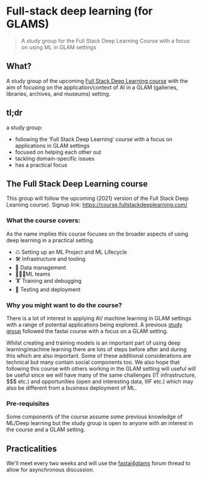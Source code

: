 # Full-stack deep learning (for GLAMS)
> A study group for the Full Stack Deep Learning Course with a focus on using ML in GLAM settings 

## What?
A study group of the upcoming [Full Stack Deep Learning course](https://course.fullstackdeeplearning.com/) with the aim of focusing on the application/context of AI in a GLAM (galleries, libraries, archives, and museums) setting. 


## tl;dr
a study group:
- following the ‘Full Stack Deep Learning’ course with a focus on applications in GLAM settings
- focused on helping each other out
- tackling domain-specific issues
- has a practical focus

## The Full Stack Deep Learning course
This group will follow the upcoming (2021) version of the Full Stack Deep Learning course). Signup link: https://course.fullstackdeeplearning.com/

### What the course covers:
As the name implies this course focuses on the broader aspects of using deep learning in a practical setting. 
- ♺ Setting up an ML Project and ML Lifecycle
- 🛠 Infrastructure and tooling 
- 📖 Data management 
- 👩‍👩‍👦ML teams
- 🏋 Training and debugging 
- 🧪 Testing and deployment 

### Why you might want to do the course?
There is a lot of interest in applying AI/ machine learning in GLAM settings with a range of potential applications being explored. A previous [study group](https://github.com/AI4LAM/fastai4GLAMS) followed the fastai course with a focus on a GLAM setting.

Whilst creating and training models is an important part of using deep learning/machine learning there are lots of steps before after and during this which are also important. Some of these additional considerations are technical but many contain social components too. 
We also hope that following this course with others working in the GLAM setting will useful will be useful since we will have many of the same challenges (IT infrastructure, $$$ etc.)  and opportunities (open and interesting data, IIIF etc.) which may also be different from a business deployment of ML. 


### Pre-requisites 
Some components of the course assume some previous knowledge of ML/Deep learning but the study group is open to anyone with an interest in the course and a GLAM setting. 


## Practicalities 
We'll meet every two weeks and will use the [fastai4glams](https://forums.fast.ai/) forum thread to allow for asynchronous discussion. 
